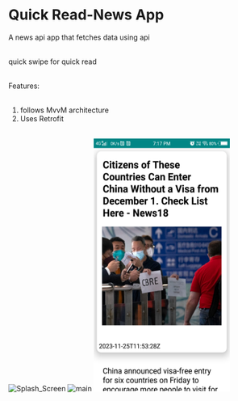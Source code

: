 # Quick Read-News App
A news api app that fetches data using api<br><br>

quick swipe for quick read<br><br>

Features:<br><br>
1. follows MvvM architecture<br>
2. Uses Retrofit<br><br>

<img src="[https://github.com/shalenMathew/Shpoify_App/blob/master/pics/1%20(2).png](https://github.com/shalenMathew/Quick_Read-News_App-/blob/master/pics/a.png)" alt="Splash_Screen" width="270" height="500">
<img src="[https://github.com/shalenMathew/Shpoify_App/blob/master/pics/2%20(2).png](https://github.com/shalenMathew/Quick_Read-News_App-/blob/master/pics/b.png)" alt="main" width="270" height="500">
<img src="https://github.com/shalenMathew/Quick_Read-News_App-/blob/master/pics/c.png" alt="starr" width="270" height="500">
